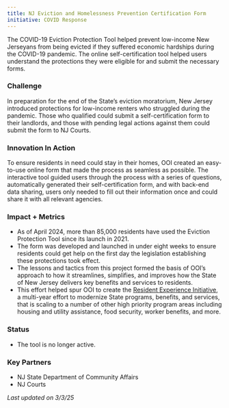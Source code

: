 ```yaml
---
title: NJ Eviction and Homelessness Prevention Certification Form
initiative: COVID Response
---
```


The COVID-19 Eviction Protection Tool helped prevent low-income New Jerseyans from being evicted if they suffered economic hardships during the COVID-19 pandemic. The online self-certification tool helped users understand the protections they were eligible for and submit the necessary forms.

### Challenge

In preparation for the end of the State’s eviction moratorium, New Jersey introduced protections for low-income renters who struggled during the pandemic. Those who qualified could submit a self-certification form to their landlords, and those with pending legal actions against them could submit the form to NJ Courts.

### Innovation In Action

To ensure residents in need could stay in their homes, OOI created an easy-to-use online form that made the process as seamless as possible. The interactive tool guided users through the process with a series of questions, automatically generated their self-certification form, and with back-end data sharing, users only needed to fill out their information once and could share it with all relevant agencies.

### Impact \+ Metrics

* As of April 2024, more than 85,000 residents have used the Eviction Protection Tool since its launch in 2021\.   
* The form was developed and launched in under eight weeks to ensure residents could get help on the first day the legislation establishing these protections took effect.  
* The lessons and tactics from this project formed the basis of OOI’s approach to how it streamlines, simplifies, and improves how the State of New Jersey delivers key benefits and services to residents.   
* This effort helped spur OOI to create the [Resident Experience Initiative](https://innovation.nj.gov/projects/resident-experience-initiative/), a multi-year effort to modernize State programs, benefits, and services, that is scaling to a number of other high priority program areas including housing and utility assistance, food security, worker benefits, and more. 

### Status

* The tool is no longer active.

### Key Partners

* NJ State Department of Community Affairs  
* NJ Courts

*Last updated on 3/3/25*
